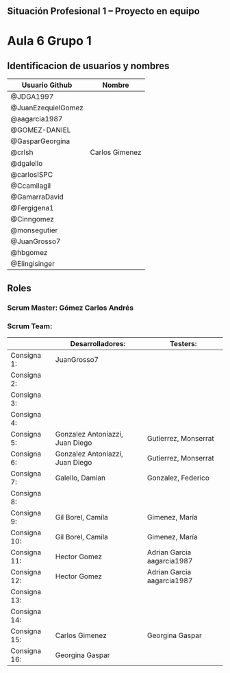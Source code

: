 ## Situación Profesional 1 – Proyecto en equipo 				
				
				
				
# Aula 6 Grupo 1				
				
## Identificacion de usuarios y nombres

 |Usuario Github|Nombre|
 | ------------- | ------------- |
|@JDGA1997| |
|@JuanEzequielGomez|   |
|@aagarcia1987|   |
|@GOMEZ-DANIEL|   |
|@GasparGeorgina|   |
|@crlsh|  Carlos Gimenez |
|@dgalello|   |
|@carlosISPC|   |
|@Ccamilagil |   |
|@GamarraDavid |   |
|@Fergigena1 |   |
|@Cinngomez |   |
 |@monsegutier |   |
 |@JuanGrosso7|   |
 |@hbgomez|   |
 |@Elingisinger |   |
	    

## Roles			
				
				
### Scrum Master: 	Gómez Carlos Andrés		
				
				
### Scrum Team:			

				
|	        | Desarrolladores:|	Testers:|
| ------------- | ------------- | ------------- |				
Consigna 1:|  JuanGrosso7 | 	 |
Consigna 2:|   |	 |
Consigna 3:|   |	 |
Consigna 4:|   | 	 |
Consigna 5:| Gonzalez Antoniazzi, Juan Diego | Gutierrez, Monserrat |
Consigna 6:| Gonzalez Antoniazzi, Juan Diego | Gutierrez, Monserrat |
Consigna 7:| Galello, Damian| Gonzalez, Federico|
Consigna 8:|   | 	 |
Consigna 9:|  Gil Borel, Camila  |  Gimenez, María|
Consigna 10:| Gil Borel, Camila  |  Gimenez, María|
Consigna 11:|Hector Gomez | Adrian Garcia aagarcia1987	 |
Consigna 12:|Hector Gomez | Adrian Garcia aagarcia1987   |
Consigna 13:|   |  	 |
Consigna 14:|   | 	 |				
Consigna 15:| Carlos Gimenez       | Georgina Gaspar   |                 
Consigna 16:| Georgina Gaspar                                     
